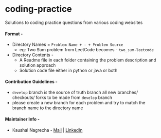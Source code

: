 # coding-practice
Solutions to coding practice questions from various coding websites

#### Format - 
* Directory Names = `Problem Name + - + Problem Source`
    * eg: Two Sum problem from LeetCode becomes - `two_sum-leetcode`
* Directory Contents -
    * A Readme file in each folder containing the problem description and solution approach
    * Solution code file either in python or java or both

#### Contribution Guidelines -
* `develop` branch is the source of truth branch all new branches/ checkouts/ forks to be made from `develop` branch
* please create a new branch for each problem and try to match the branch name to the directory name

#### Maintainer Info - 
* Kaushal Nagrecha - [Mail](mailto:kool_nagrechas@yahoo.co.in) | [LinkedIn](https://www.linkedin.com/in/kaushal-nagrecha-672978127/)
